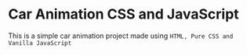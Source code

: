 # Car Animation CSS and JavaScript

This is a simple car animation project made using `HTML, Pure CSS and Vanilla JavaScript`
